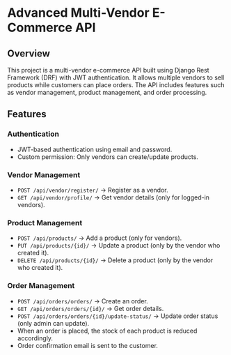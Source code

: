 # Advanced Multi-Vendor E-Commerce API

## Overview
This project is a multi-vendor e-commerce API built using Django Rest Framework (DRF) with JWT authentication. It allows multiple vendors to sell products while customers can place orders. The API includes features such as vendor management, product management, and order processing.

## Features

### Authentication
- JWT-based authentication using email and password.
- Custom permission: Only vendors can create/update products.

### Vendor Management
- `POST /api/vendor/register/` → Register as a vendor.
- `GET /api/vendor/profile/` → Get vendor details (only for logged-in vendors).

### Product Management
- `POST /api/products/` → Add a product (only for vendors).
- `PUT /api/products/{id}/` → Update a product (only by the vendor who created it).
- `DELETE /api/products/{id}/` → Delete a product (only by the vendor who created it).

### Order Management
- `POST /api/orders/orders/` → Create an order.
- `GET /api/orders/orders/{id}/` → Get order details.
- `POST /api/orders/orders/{id}/update-status/` → Update order status (only admin can update).
- When an order is placed, the stock of each product is reduced accordingly.
- Order confirmation email is sent to the customer.


